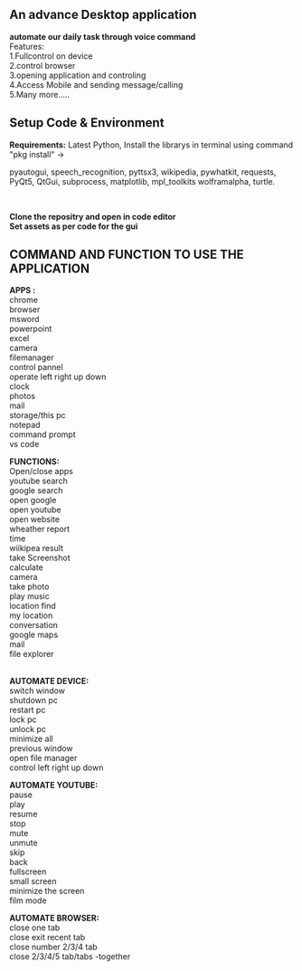 ## An advance Desktop application

**automate our daily task through voice command**<br>
Features: <br>
        1.Fullcontrol on device <br>
        2.control browser <br>
        3.opening application and controling <br>
        4.Access Mobile and sending message/calling <br> 
        5.Many more.....





<center>

</center>


## Setup Code & Environment

<strong>Requirements:</strong> Latest Python, Install the librarys in terminal using  command "pkg install" ->

<p>pyautogui, speech_recognition, pyttsx3, wikipedia, pywhatkit, requests, PyQt5, QtGui, subprocess, matplotlib, mpl_toolkits
wolframalpha, turtle.</p><br>


<strong>Clone the repositry and open in code editor</strong><br>
<strong>Set assets as per code for the gui</strong>
<br>


## COMMAND AND FUNCTION TO USE THE APPLICATION <br>
<strong>APPS :</strong> <br>
chrome<br>
browser<br>
msword<br>
powerpoint<br>
excel<br>
camera<br>
filemanager<br>
control pannel<br>
operate left right up down<br>
clock<br>
photos<br>
mail<br>
storage/this pc<br>
notepad<br>
command prompt<br>
vs code<br>




<strong>
FUNCTIONS:</strong><br>
Open/close apps<br>
youtube search<br>
google search<br>
open google<br>
open youtube<br>
open website<br>
wheather report<br>
time<br>
wiikipea result<br>
take Screenshot<br>
calculate<br>
camera<br>
take photo<br>
play music<br>
location find<br>
my location<br>
conversation<br>
google maps<br>
mail<br>
file explorer<br>
<br>




<Strong>AUTOMATE DEVICE:</Strong><br>
switch window<br>
shutdown pc<br>
restart pc<br>
lock pc<br>
unlock pc<br>
minimize all<br>
previous window<br>
open file manager <br>
control left right up down<br>





<strong>AUTOMATE YOUTUBE:</strong><br>
pause<br>
play<br>
resume<br>
stop<br>
mute<br>
unmute<br>
skip<br>
back<br>
fullscreen<br>
small screen<br>
minimize the screen<br>
film mode <br>





<strong>AUTOMATE BROWSER:</strong><br>
close one tab<br>
close exit recent tab<br>
close number 2/3/4 tab<br>
close 2/3/4/5 tab/tabs -together





